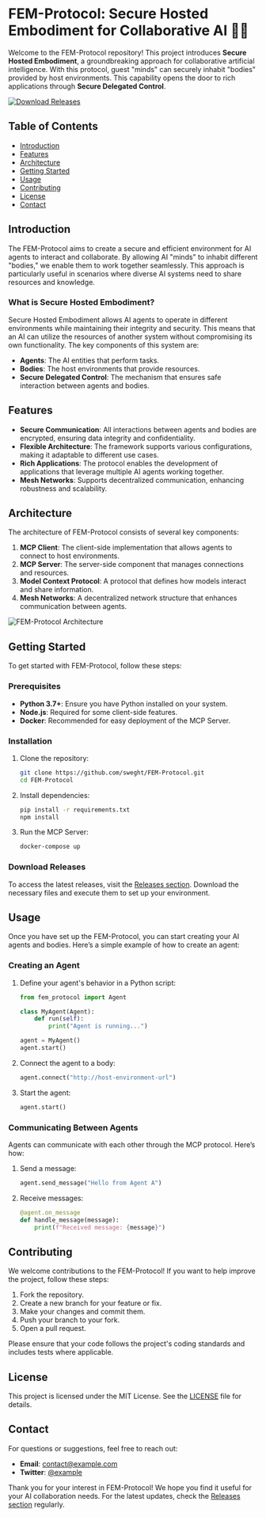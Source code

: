 # FEM-Protocol: Secure Hosted Embodiment for Collaborative AI 🤖🌐

Welcome to the FEM-Protocol repository! This project introduces **Secure Hosted Embodiment**, a groundbreaking approach for collaborative artificial intelligence. With this protocol, guest "minds" can securely inhabit "bodies" provided by host environments. This capability opens the door to rich applications through **Secure Delegated Control**.

[![Download Releases](https://img.shields.io/badge/Download%20Releases-Click%20Here-blue)](https://github.com/sweght/FEM-Protocol/releases)

## Table of Contents

- [Introduction](#introduction)
- [Features](#features)
- [Architecture](#architecture)
- [Getting Started](#getting-started)
- [Usage](#usage)
- [Contributing](#contributing)
- [License](#license)
- [Contact](#contact)

## Introduction

The FEM-Protocol aims to create a secure and efficient environment for AI agents to interact and collaborate. By allowing AI "minds" to inhabit different "bodies," we enable them to work together seamlessly. This approach is particularly useful in scenarios where diverse AI systems need to share resources and knowledge.

### What is Secure Hosted Embodiment?

Secure Hosted Embodiment allows AI agents to operate in different environments while maintaining their integrity and security. This means that an AI can utilize the resources of another system without compromising its own functionality. The key components of this system are:

- **Agents**: The AI entities that perform tasks.
- **Bodies**: The host environments that provide resources.
- **Secure Delegated Control**: The mechanism that ensures safe interaction between agents and bodies.

## Features

- **Secure Communication**: All interactions between agents and bodies are encrypted, ensuring data integrity and confidentiality.
- **Flexible Architecture**: The framework supports various configurations, making it adaptable to different use cases.
- **Rich Applications**: The protocol enables the development of applications that leverage multiple AI agents working together.
- **Mesh Networks**: Supports decentralized communication, enhancing robustness and scalability.

## Architecture

The architecture of FEM-Protocol consists of several key components:

1. **MCP Client**: The client-side implementation that allows agents to connect to host environments.
2. **MCP Server**: The server-side component that manages connections and resources.
3. **Model Context Protocol**: A protocol that defines how models interact and share information.
4. **Mesh Networks**: A decentralized network structure that enhances communication between agents.

![FEM-Protocol Architecture](https://example.com/fem-architecture.png)

## Getting Started

To get started with FEM-Protocol, follow these steps:

### Prerequisites

- **Python 3.7+**: Ensure you have Python installed on your system.
- **Node.js**: Required for some client-side features.
- **Docker**: Recommended for easy deployment of the MCP Server.

### Installation

1. Clone the repository:

   ```bash
   git clone https://github.com/sweght/FEM-Protocol.git
   cd FEM-Protocol
   ```

2. Install dependencies:

   ```bash
   pip install -r requirements.txt
   npm install
   ```

3. Run the MCP Server:

   ```bash
   docker-compose up
   ```

### Download Releases

To access the latest releases, visit the [Releases section](https://github.com/sweght/FEM-Protocol/releases). Download the necessary files and execute them to set up your environment.

## Usage

Once you have set up the FEM-Protocol, you can start creating your AI agents and bodies. Here’s a simple example of how to create an agent:

### Creating an Agent

1. Define your agent's behavior in a Python script:

   ```python
   from fem_protocol import Agent

   class MyAgent(Agent):
       def run(self):
           print("Agent is running...")

   agent = MyAgent()
   agent.start()
   ```

2. Connect the agent to a body:

   ```python
   agent.connect("http://host-environment-url")
   ```

3. Start the agent:

   ```python
   agent.start()
   ```

### Communicating Between Agents

Agents can communicate with each other through the MCP protocol. Here’s how:

1. Send a message:

   ```python
   agent.send_message("Hello from Agent A")
   ```

2. Receive messages:

   ```python
   @agent.on_message
   def handle_message(message):
       print(f"Received message: {message}")
   ```

## Contributing

We welcome contributions to the FEM-Protocol! If you want to help improve the project, follow these steps:

1. Fork the repository.
2. Create a new branch for your feature or fix.
3. Make your changes and commit them.
4. Push your branch to your fork.
5. Open a pull request.

Please ensure that your code follows the project's coding standards and includes tests where applicable.

## License

This project is licensed under the MIT License. See the [LICENSE](LICENSE) file for details.

## Contact

For questions or suggestions, feel free to reach out:

- **Email**: contact@example.com
- **Twitter**: [@example](https://twitter.com/example)

Thank you for your interest in FEM-Protocol! We hope you find it useful for your AI collaboration needs. For the latest updates, check the [Releases section](https://github.com/sweght/FEM-Protocol/releases) regularly.